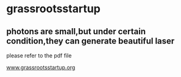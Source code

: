 # grassrootsstartup 
## photons are small,but under certain condition,they can generate beautiful laser
please refer to the pdf file

www.grassrootsstartup.org